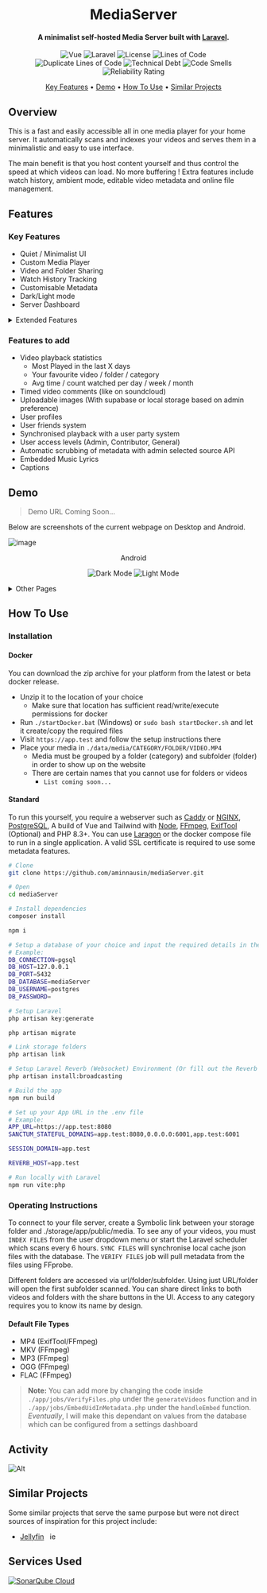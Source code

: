 <h1 align="center" style="display: block; border: none; padding: 0px;">MediaServer</h1>
<!-- <p  align="center"> -->
  <!-- <br>
  <a href="http://www.amitmerchant.com/electron-markdownify"><img src="https://raw.githubusercontent.com/amitmerchant1990/electron-markdownify/master/app/img/markdownify.png" alt="Markdownify" width="200"></a>
  <br> -->
    <!-- # MediaServer -->
  <!-- <br> -->
<!-- </p> -->

#### <p  align="center">A minimalist self-hosted Media Server built with <a href="https://laravel.com/" target="_blank">Laravel</a>. </p>

<p  align="center">
    <img src="https://img.shields.io/badge/vue-v3.4.29-white" alt="Vue">
    <img src="https://img.shields.io/badge/laravel-v11.31-F9322C" alt="Laravel">
    <img src="https://img.shields.io/badge/license-AGPL%20V3-purple" alt="License">
    <img src="https://sonarcloud.io/api/project_badges/measure?project=aminnausin_mediaServer&metric=ncloc" alt="Lines of Code">
    <br/>
    <img src="https://sonarcloud.io/api/project_badges/measure?project=aminnausin_mediaServer&metric=duplicated_lines_density" alt="Duplicate Lines of Code">
    <img src="https://sonarcloud.io/api/project_badges/measure?project=aminnausin_mediaServer&metric=sqale_index" alt="Technical Debt">
    <img src="https://sonarcloud.io/api/project_badges/measure?project=aminnausin_mediaServer&metric=code_smells" alt="Code Smells">
    <img src="https://sonarcloud.io/api/project_badges/measure?project=aminnausin_mediaServer&metric=reliability_rating" alt="Reliability Rating">
</p>

<p  align="center">
  <a href="#features">Key Features</a> •
  <a href="#demo">Demo</a> •
  <a href="#how-to-use">How To Use</a> •
  <a href="#similar-projects">Similar Projects</a>
</p>

<!-- ![screenshot](.gif) -->

## Overview

This is a fast and easily accessible all in one media player for your home server.
It automatically scans and indexes your videos and serves them in a minimalistic and easy to use interface.

The main benefit is that you host content yourself and thus control the speed at which videos can load. No more buffering !
Extra features include watch history, ambient mode, editable video metadata and online file management.

## Features

### Key Features

- Quiet / Minimalist UI
- Custom Media Player
- Video and Folder Sharing
- Watch History Tracking
- Customisable Metadata
- Dark/Light mode
- Server Dashboard

<details>
<summary>Extended Features</summary>

- Quiet / Minimalist UI
- Custom Media Player
  - New UI
  - Music Support (with cover art)
  - Keybinds
    - k (play/pause)
    - j / LeftArrow (rewind 10s)
    - l / rightArrow (fast forward 10s)
    - SHIFT+N (play next)
    - SHIFT+P (play previous)
    - m (mute/unmute)
    - f (full screen/exit full screen)
  - Speed Controls
  - Player Statistics
  - Ambient Background
    - Provides ambient backlight based on video content in darkmode
    - Can be disabled
  - Video Playback Heatmap
    - Shows up after 5 seeks to any point in a video
    - Ranges from 1 to 25 at any 100th point in the video
    - Can be disabled
  - Watch Party UI Demo (upcoming)
- Video and Folder Sharing
  - With video id or folder name in the URL
- Customisable Video Metadata
  - Thumbnail
  - Description
  - Episode / Season number
  - Release Dates
  - Tags
- Customisable Folder Metadata
  - Thumbnail
  - Description
  - Release Dates
  - Studio
- Watch History Tracking
  - Can filter history by any video or folder attribute
- View Counts
  - See how many times you have viewed a video vs everybody else
- Persistent Metadata
  - Moved or reuploaded videos will be matched with pre-existing metadata
- Dark/Light mode
- Server Dashboard
  - Index process manager
  - Library Manager
  - Folder Manager
  - User Manager
  - Server Statistics
  </details>

### Features to add

- Video playback statistics
  - Most Played in the last X days
  - Your favourite video / folder / category
  - Avg time / count watched per day / week / month
- Timed video comments (like on soundcloud)
- Uploadable images (With supabase or local storage based on admin preference)
- User profiles
- User friends system
- Synchronised playback with a user party system
- User access levels (Admin, Contributor, General)
- Automatic scrubbing of metadata with admin selected source API
- Embedded Music Lyrics
- Captions

## Demo

> Demo URL Coming Soon...

Below are screenshots of the current webpage on Desktop and Android.

<!-- ![image](https://github.com/aminnausin/mediaServer/assets/83550431/495ba4cb-0e30-45e3-91b7-d3a3dae454b6) -->
<!-- ![image](https://github.com/aminnausin/mediaServer/assets/83550431/7df9dbe1-efec-4aad-ae64-df857f718480) -->
<!-- (https://github.com/aminnausin/mediaServer/assets/83550431/bdd531b0-85f9-499e-8f96-5d853f080cad)-->
<!-- (https://github.com/aminnausin/mediaServer/assets/83550431/5e99db0d-ca0d-477e-add4-fd2144790165)-->
<!-- |![Dark](https://github.com/user-attachments/assets/f0db341f-c3c8-44d0-8faf-a16e6f958726)|![Light](https://github.com/user-attachments/assets/ed82c114-940b-4ca1-ad8d-d2bab62f1851)| -->
<!--| ![Dark](https://github.com/user-attachments/assets/70c17425-96f2-4516-a7ce-c046d45f90c4) | ![Light](https://github.com/user-attachments/assets/b17d374c-9334-457e-9c49-768d2d38c291) | -->

<!-- ![image](https://github.com/user-attachments/assets/37313603-68b2-46f4-8190-5a0a692acecf)
![image](https://github.com/user-attachments/assets/b7a10430-d98c-4d5c-9a8f-a550434eb9c1) -->

![image](https://github.com/user-attachments/assets/b0b33874-6643-47e7-bcbd-4c16bcfa3f50)

<!--
![Dark](https://github.com/user-attachments/assets/8813ac95-3874-44a5-b1e2-5fc7ef73e768)
![Light](https://github.com/user-attachments/assets/2da8c1ce-41f4-4462-afdb-bf9bc5856db8) -->

<p align="center">
Android
</p>

<p  align="center">
    <img src="https://github.com/user-attachments/assets/dba26693-265f-4fe8-a1b1-c3d62e5f0974" alt="Dark Mode">
    <img src="https://github.com/user-attachments/assets/d6e47258-f6a5-4bc5-9363-a9bff154e813" alt="Light Mode">
</p>

<details>
<summary>Other Pages</summary>

### Music Player

<!-- ![image](https://github.com/user-attachments/assets/6b20b784-e781-45f9-bf3d-5f31947329de)
![image](https://github.com/user-attachments/assets/2b1da093-d026-4db1-b4a4-741be37510e7) -->

![image](https://github.com/user-attachments/assets/59a335c7-9b19-42ba-9bc0-8d0f3c2bf3cf)

### Player Options

![image](https://github.com/user-attachments/assets/23feedaf-74b0-4fe4-b239-804bb4d0f1fe)
![image](https://github.com/user-attachments/assets/05a2e4fd-e1c4-4fce-baed-31c850315a4c)

### Setup Page

![image](https://github.com/user-attachments/assets/6953e236-e93d-45a4-b044-12f973781730)

### Analytics

<!-- ![image](https://github.com/user-attachments/assets/625e29b7-506f-4cf6-890f-ebdff50c6ea0) -->

![image](https://github.com/user-attachments/assets/1b69bd5e-5356-4ef0-931b-b7231b7bb638)

### Library Management

<!--![image](https://github.com/user-attachments/assets/ed5b4cf5-2155-4f90-8d81-b86893ace9c1) -->

![image](https://github.com/user-attachments/assets/01d59dfb-c511-4786-ae92-4784667db84d)

### User Management

<!--![image](https://github.com/user-attachments/assets/ad1addff-e949-48ac-9f8c-f070deda1002 -->

![image](https://github.com/user-attachments/assets/988aa053-9ca8-4ae7-8235-fc344fbd0d0c)

### Task Dashboard

<!--![image](https://github.com/user-attachments/assets/e38cedee-3f74-4c77-8311-74e5a35d7b4e) -->

![image](https://github.com/user-attachments/assets/d7749c4c-b6c1-4e55-8550-535126c2538d)

</details>

## How To Use

### Installation

#### Docker

You can download the zip archive for your platform from the latest or beta docker release.

- Unzip it to the location of your choice
  - Make sure that location has sufficient read/write/execute permissions for docker
- Run `./startDocker.bat` (Windows) or `sudo bash startDocker.sh` and let it create/copy the required files
- Visit `https://app.test` and follow the setup instructions there
- Place your media in `./data/media/CATEGORY/FOLDER/VIDEO.MP4`
  - Media must be grouped by a folder (category) and subfolder (folder) in order to show up on the website
  - There are certain names that you cannot use for folders or videos
    - `List coming soon...`

#### Standard

To run this yourself, you require a webserver such as [Caddy](https://caddyserver.com/) or [NGINX](https://nginx.org/en/index.html), [PostgreSQL](https://www.postgresql.org/), A build of Vue and Tailwind with [Node](https://nodejs.org/en), [FFmpeg](https://www.ffmpeg.org/), [ExifTool](https://exiftool.org/) (Optional) and PHP 8.3+. You can use [Laragon](https://laragon.org/) or the docker compose file to run in a single application. A valid SSL certificate is required to use some metadata features.

```bash
# Clone
git clone https://github.com/aminnausin/mediaServer.git

# Open
cd mediaServer

# Install dependencies
composer install

npm i

# Setup a database of your choice and input the required details in the .env file.
# Example:
DB_CONNECTION=pgsql
DB_HOST=127.0.0.1
DB_PORT=5432
DB_DATABASE=mediaServer
DB_USERNAME=postgres
DB_PASSWORD=

# Setup Laravel
php artisan key:generate

php artisan migrate

# Link storage folders
php artisan link

# Setup Laravel Reverb (Websocket) Environment (Or fill out the Reverb Variables Yourself)
php artisan install:broadcasting

# Build the app
npm run build

# Set up your App URL in the .env file
# Example:
APP_URL=https://app.test:8080
SANCTUM_STATEFUL_DOMAINS=app.test:8080,0.0.0.0:6001,app.test:6001

SESSION_DOMAIN=app.test

REVERB_HOST=app.test

# Run locally with Laravel
npm run vite:php
```

### Operating Instructions

To connect to your file server, create a Symbolic link between your storage folder and ./storage/app/public/media.
To see any of your videos, you must `INDEX FILES` from the user dropdown menu or start the Laravel scheduler which scans
every 6 hours. `SYNC FILES` will synchronise local cache json files with the database. The `VERIFY FILES` job will pull metadata
from the files using FFprobe.

Different folders are accessed via url/folder/subfolder. Using just URL/folder will open the first subfolder scanned.
You can share direct links to both videos and folders with the share buttons in the UI. Access to any category requires you to know its name by design.

#### Default File Types

- MP4 (ExifTool/FFmpeg)
- MKV (FFmpeg)
- MP3 (FFmpeg)
- OGG (FFmpeg)
- FLAC (FFmpeg)

> **Note:**
> You can add more by changing the code inside `./app/jobs/VerifyFiles.php` under the `generateVideos` function and in `./app/jobs/EmbedUidInMetadata.php` under the `handleEmbed` function.
> _Eventually_, I will make this dependant on values from the database which can be configured from a settings dashboard

## Activity

![Alt](https://repobeats.axiom.co/api/embed/fece6050fc62da0ebd2d200f904abaa3d09900dd.svg 'Repobeats analytics image')

## Similar Projects

Some similar projects that serve the same purpose but were not direct sources of inspiration for this project include:

- [Jellyfin](https://github.com/jellyfin/jellyfin) &nbsp; <img src="https://static-00.iconduck.com/assets.00/jellyfin-icon-2048x2048-4rlr467k.png" alt="jellyfin" width=14 height=14>

## Services Used

[![SonarQube Cloud](https://sonarcloud.io/images/project_badges/sonarcloud-dark.svg)](https://sonarcloud.io/summary/new_code?id=aminnausin_mediaServer)
